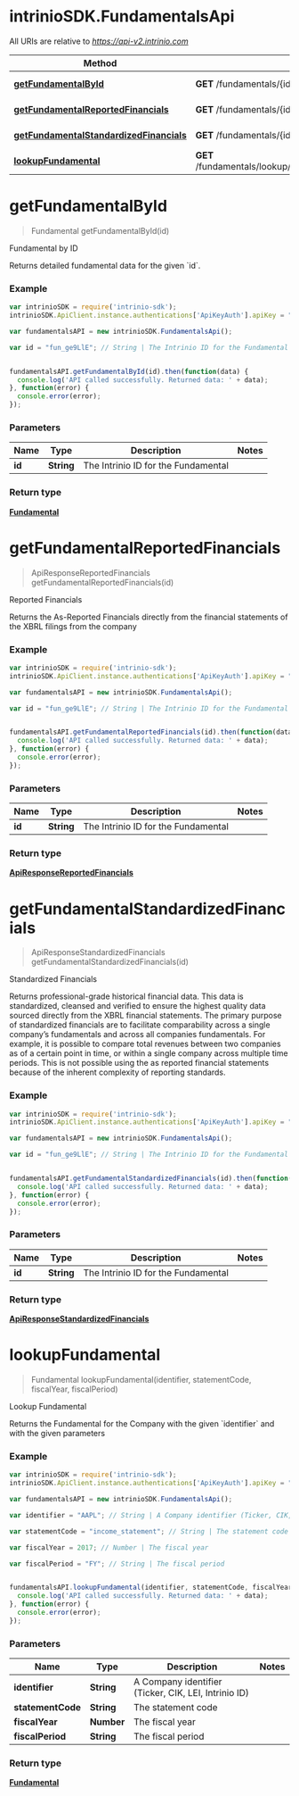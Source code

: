 # intrinioSDK.FundamentalsApi

All URIs are relative to *https://api-v2.intrinio.com*

Method | HTTP request | Description
------------- | ------------- | -------------
[**getFundamentalById**](FundamentalsApi.md#getFundamentalById) | **GET** /fundamentals/{id} | Fundamental by ID
[**getFundamentalReportedFinancials**](FundamentalsApi.md#getFundamentalReportedFinancials) | **GET** /fundamentals/{id}/reported_financials | Reported Financials
[**getFundamentalStandardizedFinancials**](FundamentalsApi.md#getFundamentalStandardizedFinancials) | **GET** /fundamentals/{id}/standardized_financials | Standardized Financials
[**lookupFundamental**](FundamentalsApi.md#lookupFundamental) | **GET** /fundamentals/lookup/{identifier}/{statement_code}/{fiscal_year}/{fiscal_period} | Lookup Fundamental


<a name="getFundamentalById"></a>
# **getFundamentalById**
> Fundamental getFundamentalById(id)

Fundamental by ID

Returns detailed fundamental data for the given &#x60;id&#x60;.

### Example
```javascript
var intrinioSDK = require('intrinio-sdk');
intrinioSDK.ApiClient.instance.authentications['ApiKeyAuth'].apiKey = "YOUR API KEY";

var fundamentalsAPI = new intrinioSDK.FundamentalsApi();

var id = "fun_ge9LlE"; // String | The Intrinio ID for the Fundamental


fundamentalsAPI.getFundamentalById(id).then(function(data) {
  console.log('API called successfully. Returned data: ' + data);
}, function(error) {
  console.error(error);
});
```

### Parameters

Name | Type | Description  | Notes
------------- | ------------- | ------------- | -------------
 **id** | **String**| The Intrinio ID for the Fundamental | 

### Return type

[**Fundamental**](Fundamental.md)

<a name="getFundamentalReportedFinancials"></a>
# **getFundamentalReportedFinancials**
> ApiResponseReportedFinancials getFundamentalReportedFinancials(id)

Reported Financials

Returns the As-Reported Financials directly from the financial statements of the XBRL filings from the company

### Example
```javascript
var intrinioSDK = require('intrinio-sdk');
intrinioSDK.ApiClient.instance.authentications['ApiKeyAuth'].apiKey = "YOUR API KEY";

var fundamentalsAPI = new intrinioSDK.FundamentalsApi();

var id = "fun_ge9LlE"; // String | The Intrinio ID for the Fundamental


fundamentalsAPI.getFundamentalReportedFinancials(id).then(function(data) {
  console.log('API called successfully. Returned data: ' + data);
}, function(error) {
  console.error(error);
});
```

### Parameters

Name | Type | Description  | Notes
------------- | ------------- | ------------- | -------------
 **id** | **String**| The Intrinio ID for the Fundamental | 

### Return type

[**ApiResponseReportedFinancials**](ApiResponseReportedFinancials.md)

<a name="getFundamentalStandardizedFinancials"></a>
# **getFundamentalStandardizedFinancials**
> ApiResponseStandardizedFinancials getFundamentalStandardizedFinancials(id)

Standardized Financials

Returns professional-grade historical financial data. This data is standardized, cleansed and verified to ensure the highest quality data sourced directly from the XBRL financial statements. The primary purpose of standardized financials are to facilitate comparability across a single company’s fundamentals and across all companies fundamentals. For example, it is possible to compare total revenues between two companies as of a certain point in time, or within a single company across multiple time periods. This is not possible using the as reported financial statements because of the inherent complexity of reporting standards.

### Example
```javascript
var intrinioSDK = require('intrinio-sdk');
intrinioSDK.ApiClient.instance.authentications['ApiKeyAuth'].apiKey = "YOUR API KEY";

var fundamentalsAPI = new intrinioSDK.FundamentalsApi();

var id = "fun_ge9LlE"; // String | The Intrinio ID for the Fundamental


fundamentalsAPI.getFundamentalStandardizedFinancials(id).then(function(data) {
  console.log('API called successfully. Returned data: ' + data);
}, function(error) {
  console.error(error);
});
```

### Parameters

Name | Type | Description  | Notes
------------- | ------------- | ------------- | -------------
 **id** | **String**| The Intrinio ID for the Fundamental | 

### Return type

[**ApiResponseStandardizedFinancials**](ApiResponseStandardizedFinancials.md)

<a name="lookupFundamental"></a>
# **lookupFundamental**
> Fundamental lookupFundamental(identifier, statementCode, fiscalYear, fiscalPeriod)

Lookup Fundamental

Returns the Fundamental for the Company with the given &#x60;identifier&#x60; and with the given parameters

### Example
```javascript
var intrinioSDK = require('intrinio-sdk');
intrinioSDK.ApiClient.instance.authentications['ApiKeyAuth'].apiKey = "YOUR API KEY";

var fundamentalsAPI = new intrinioSDK.FundamentalsApi();

var identifier = "AAPL"; // String | A Company identifier (Ticker, CIK, LEI, Intrinio ID)

var statementCode = "income_statement"; // String | The statement code

var fiscalYear = 2017; // Number | The fiscal year

var fiscalPeriod = "FY"; // String | The fiscal period


fundamentalsAPI.lookupFundamental(identifier, statementCode, fiscalYear, fiscalPeriod).then(function(data) {
  console.log('API called successfully. Returned data: ' + data);
}, function(error) {
  console.error(error);
});
```

### Parameters

Name | Type | Description  | Notes
------------- | ------------- | ------------- | -------------
 **identifier** | **String**| A Company identifier (Ticker, CIK, LEI, Intrinio ID) | 
 **statementCode** | **String**| The statement code | 
 **fiscalYear** | **Number**| The fiscal year | 
 **fiscalPeriod** | **String**| The fiscal period | 

### Return type

[**Fundamental**](Fundamental.md)

